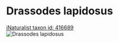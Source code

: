 
Drassodes lapidosus
===================
  
[iNaturalist taxon id: 416689](https://www.inaturalist.org/taxa/416689)  
![Drassodes lapidosus](https://inaturalist-open-data.s3.amazonaws.com/photos/116216362/medium.jpeg)